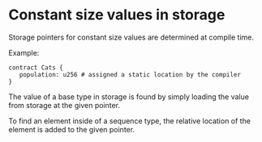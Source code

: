# Constant size values in storage

Storage pointers for constant size values are determined at compile time.

Example:

```fe
contract Cats {
   population: u256 # assigned a static location by the compiler
}
```

The value of a base type in storage is found by simply loading the value from storage at the
given pointer.

To find an element inside of a sequence type, the relative location of the element is added to the
given pointer.
